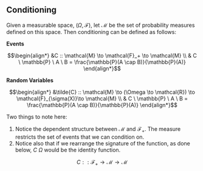 ## **Conditioning**



Given a measurable space, $(\Omega, \mathcal{F})$, let $\mathcal{M}$ be the set of probability measures defined on this space. Then conditioning can be defined as follows:

**Events**

$$\begin{align*}
&C :: \mathcal{M} \to \mathcal{F}_+ \to \mathcal{M} \\
& C \ \mathbb{P} \ A  \ B = \frac{\mathbb{P}(A \cap B)}{\mathbb{P}(A)} \end{align*}$$


**Random Variables**

$$\begin{align*}
&\tilde{C} :: \mathcal{M} \to (\Omega \to \mathcal{R}) \to \mathcal{F}_{\sigma(X)}\to \mathcal{M} \\
& C \ \mathbb{P} \ A  \ B = \frac{\mathbb{P}(A \cap B)}{\mathbb{P}(A)} \end{align*}$$


Two things to note here: 

1. Notice the dependent structure between $\mathcal{M}$ and $\mathcal{F}_+$. The measure restricts the set of events that we can condition on. 
2. Notice also that if we rearrange the signature of the function, as done below, $C \  \Omega$ would be the identity function.

$$C ::\mathcal{F}_+ \to \mathcal{M} \to \mathcal{M}$$






